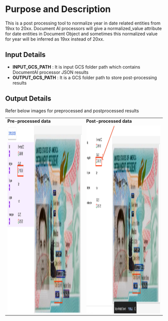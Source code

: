 # Purpose and Description
This is a post processing tool to normalize year in date related entities from 19xx to 20xx. Document AI processors will give a normalized_value attribute for date entities in Document Object and sometimes this normalized value for year will be inferred as 19xx instead of 20xx.

## Input Details
* **INPUT_GCS_PATH** : It is input GCS folder path which contains DocumentAI processor JSON results
* **OUTPUT_GCS_PATH** : It is a GCS folder path to store post-processing results

## Output Details

Refer below images for preprocessed and postprocessed results
<table>
    <tr>
        <td>
            <b>Pre-processed data</b>
        </td>
        <td>
            <b>Post-processed data</b>
        </td>
    </tr>
    <tr>
        <td>
            <img src='./images/post_processing_image.png' width=400 height=600></img>
        </td>
        <td>
            <img src='./images/pre_processing_image.png' width=400 height=600></img>
        </td>
    </tr>
</table>